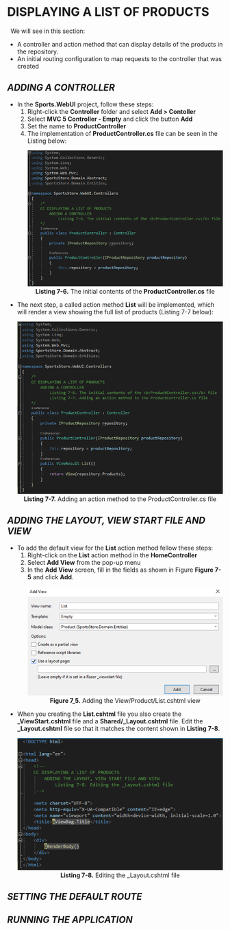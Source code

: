<h1>DISPLAYING A LIST OF PRODUCTS</h1>
    &nbsp;&nbsp;We will see in this section:<br />
    <ul>
        <li>A controller and action method that can display details of the products in the repository.</li>
        <li>An initial routing configuration to map requests to the controller that was created</li>
    </ul>

<h2><i>ADDING A CONTROLLER</i></h2>
    <ul>
        <li>
            In the <b>Sports.WebUI</b> project, follow these steps:<br />
            <ol>
                <li>Right-click the <b>Controller</b> folder and select <b>Add > Contoller</b></li>
                <li>Select <b>MVC 5 Controller - Empty</b> and click the button <b>Add</b></li>
                <li>Set the name to <b>ProductController</b></li>
                <li>
                    The implementation of <b>ProductController.cs</b> file can be seen in the Listing below:<br />
                    <p align="center">
                        <img src="Pictures/Listing 7-6.png" /><br />
                        <b>Listing 7-6.</b> The initial contents of the <b>ProductController.cs</b> file
                    </p>
                </li>
            </ol>
        </li>
        <li>
            The next step, a called action method <b>List</b> will be implemented, 
            which will render a view showing the full list of products (Listing 7-7 below):<br />
            <p align="center">
                <img src="Pictures/Listing 7-7.png" /><br />
                <b>Listing 7-7.</b> Adding an action method to the ProductController.cs file
            </p>    
        </li>
    </ul>

<h2><i>ADDING THE LAYOUT, VIEW START FILE AND VIEW</i></h2>
    <ul>
        <li>
            To add the default view for the <b>List</b> action method fellow these steps:<br />
            <ol>
                <li>Right-click on the <b>List</b> action method in the <b>HomeController</b></li>
                <li>Select <b>Add View</b> from the pop-up menu</li>
                <li>
                    In the <b>Add View</b> screen, fill in the fields as shown in Figure <b>Figure 7-5</b> and click <b>Add</b>.
                    <p align="center">
                        <img src="Pictures/Figure 7_5.png" /><br />
                        <b>Figure 7_5.</b> Adding the View/Product/List.cshtml view
                    </p>    
                </li>
            </ol>
        </li>
        <li>
            When you creating the <b>List.cshtml</b> file you also create the <b>_ViewStart.cshtml</b> file and a <b>Shared/_Layout.cshtml</b> file. Edit the <b>_Layout.cshtml</b> file so that it matches the content shown in <b>Listing 7-8</b>.
            <p align="center">
                <img src="Pictures/Listing 7-8.png" /><br />
                <b>Listing 7-8.</b> Editing the _Layout.cshtml file
            </p>
        </li>
    </ul>

<h2><i>SETTING THE DEFAULT ROUTE</i></h2>
<h2><i>RUNNING THE APPLICATION</i></h2>
